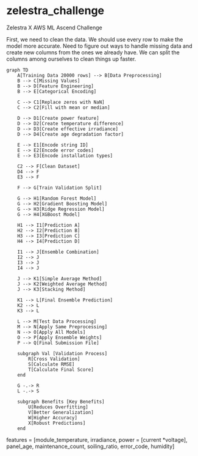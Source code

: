 # zelestra_challenge
 Zelestra X AWS ML Ascend Challenge  
 
 First, we need to clean the data. We should use every row to make the model more accurate. Need to figure out ways to handle missing data and create new columns from the ones we already have. We can split the columns among ourselves to clean things up faster.  
 
``` mermaid
graph TD
    A[Training Data 20000 rows] --> B[Data Preprocessing]
    B --> C[Missing Values]
    B --> D[Feature Engineering]
    B --> E[Categorical Encoding]
    
    C --> C1[Replace zeros with NaN]
    C --> C2[Fill with mean or median]
    
    D --> D1[Create power feature]
    D --> D2[Create temperature difference]
    D --> D3[Create effective irradiance]
    D --> D4[Create age degradation factor]
    
    E --> E1[Encode string ID]
    E --> E2[Encode error codes]
    E --> E3[Encode installation types]
    
    C2 --> F[Clean Dataset]
    D4 --> F
    E3 --> F
    
    F --> G[Train Validation Split]
    
    G --> H1[Random Forest Model]
    G --> H2[Gradient Boosting Model]
    G --> H3[Ridge Regression Model]
    G --> H4[XGBoost Model]
    
    H1 --> I1[Prediction A]
    H2 --> I2[Prediction B]
    H3 --> I3[Prediction C]
    H4 --> I4[Prediction D]
    
    I1 --> J[Ensemble Combination]
    I2 --> J
    I3 --> J
    I4 --> J
    
    J --> K1[Simple Average Method]
    J --> K2[Weighted Average Method]
    J --> K3[Stacking Method]
    
    K1 --> L[Final Ensemble Prediction]
    K2 --> L
    K3 --> L
    
    L --> M[Test Data Processing]
    M --> N[Apply Same Preprocessing]
    N --> O[Apply All Models]
    O --> P[Apply Ensemble Weights]
    P --> Q[Final Submission File]
    
    subgraph Val [Validation Process]
        R[Cross Validation]
        S[Calculate RMSE]
        T[Calculate Final Score]
    end
    
    G -.-> R
    L -.-> S
    
    subgraph Benefits [Key Benefits]
        U[Reduces Overfitting]
        V[Better Generalization]
        W[Higher Accuracy]
        X[Robust Predictions]
    end
```


features = [module_temperature, irradiance, power = [current *voltage], panel_age, maintenance_count, soiling_ratio, error_code, humidity]



